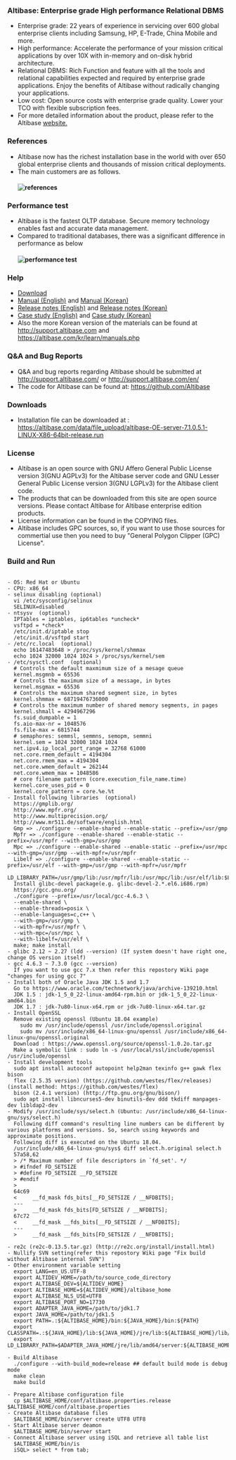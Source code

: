 ### Altibase: Enterprise grade High performance Relational DBMS
- Enterprise grade: 22 years of experience in servicing over 600 global enterprise clients including Samsung, HP, E-Trade, China Mobile and more.
- High performance: Accelerate the performance of your mission critical applications by over 10X with in-memory and on-disk hybrid architecture.
- Relational DBMS: Rich Function and feature with all the tools and relational capabilities expected and required by enterprise grade applications. Enjoy the benefits of Altibase without radically changing your applications.
- Low cost: Open source costs with enterprise grade quality. Lower your TCO with flexible subscription fees.
- For more detailed information about the product, please refer to the Altibase [website.](https://altibase.com/en/product/enterprise.php)

### References
- Altibase now has the richest installation base in the world with over 650 global enterprise clients and thousands of mission critical deployments.
- The main customers are as follows.
    #### ![references](https://user-images.githubusercontent.com/32888619/149440859-6bdab0df-1d63-4497-9aeb-e0557adf7f08.png)

### Performance test
- Altibase is the fastest OLTP database. Secure memory technology enables fast and accurate data management.
- Compared to traditional databases, there was a significant difference in performance as below
    #### ![performance test](https://user-images.githubusercontent.com/32888619/149453031-fb6dbd5c-4ecb-4fe2-8db8-6c62b84fef08.png)

### Help
- [Download](https://altibase.com/en/learn/download.php)
- [Manual (English)](https://altibase.com/en/learn/manuals.php) and [Manual (Korean)](https://altibase.com/kr/learn/manuals.php)
- [Release notes (English)](https://altibase.com/en/learn/release_notes.php) and [Release notes (Korean)](https://altibase.com/kr/learn/release_notes.php)
- [Case study (English)](https://altibase.com/en/learn/case_list.php) and [Case study (Korean)](https://altibase.com/kr/learn/case_list.php)
- Also the more Korean version of the materials can be found at http://support.altibase.com and https://altibase.com/kr/learn/manuals.php 

### Q&A and Bug Reports
- Q&A and bug reports regarding Altibase should be submitted at http://support.altibase.com/ or http://support.altibase.com/en/
- The code for Altibase can be found at: https://github.com/Altibase

### Downloads
- Installation file can be downloaded at : https://altibase.com/data/file_upload/altibase-OE-server-7.1.0.5.1-LINUX-X86-64bit-release.run

### License
- Altibase is an open source with GNU Affero General Public License version 3(GNU AGPLv3) for the Altibase server code and GNU Lesser General Public License version 3(GNU LGPLv3) for the Altibase client code. 
- The products that can be downloaded from this site are open source versions. Please contact Altibase for Altibase enterprise edition products.
- License information can be found in the COPYING files.
- Altibase includes GPC sources, so, if you want to use those sources for commertial use then you need to buy "General Polygon Clipper (GPC) License".

### Build and Run
<pre><code>
- OS: Red Hat or Ubuntu
- CPU: x86_64
- selinux disabling (optional)
  vi /etc/sysconfig/selinux 
  SELINUX=disabled
- ntsysv  (optional)
  IPTables = iptables, ip6tables *uncheck*
  vsftpd = *check* 
  /etc/init.d/iptable stop
  /etc/init.d/vsftpd start
- /etc/rc.local  (optional)
  echo 16147483648 > /proc/sys/kernel/shmmax
  echo 1024 32000 1024 1024 > /proc/sys/kernel/sem
- /etc/sysctl.conf  (optional)
  # Controls the default maxmimum size of a mesage queue
  kernel.msgmnb = 65536
  # Controls the maximum size of a message, in bytes
  kernel.msgmax = 65536
  # Controls the maximum shared segment size, in bytes
  kernel.shmmax = 68719476736000
  # Controls the maximum number of shared memory segments, in pages
  kernel.shmall = 4294967296
  fs.suid_dumpable = 1
  fs.aio-max-nr = 1048576
  fs.file-max = 6815744
  # semaphores: semmsl, semmns, semopm, semmni  
  kernel.sem = 1024 32000 1024 1024
  net.ipv4.ip_local_port_range = 32768 61000
  net.core.rmem_default = 4194304
  net.core.rmem_max = 4194304
  net.core.wmem_default = 262144
  net.core.wmem_max = 1048586
  # core filename pattern (core.execution_file_name.time)
  kernel.core_uses_pid = 0
  kernel.core_pattern = core.%e.%t
- Install following libraries  (optional)
  https://gmplib.org/ 
  http://www.mpfr.org/
  http://www.multiprecision.org/
  http://www.mr511.de/software/english.html
  Gmp => ./configure --enable-shared --enable-static --prefix=/usr/gmp
  Mpfr => ./configure --enable-shared --enable-static --prefix=/usr/mpfr --with-gmp=/usr/gmp
  Mpc => ./configure --enable-shared --enable-static --prefix=/usr/mpc --with-gmp=/usr/gmp --with-mpfr=/usr/mpfr
  Libelf => ./configure --enable-shared --enable-static --prefix=/usr/elf --with-gmp=/usr/gmp --with-mpfr=/usr/mpfr
  LD_LIBRARY_PATH=/usr/gmp/lib:/usr/mpfr/lib:/usr/mpc/lib:/usr/elf/lib:$LD_LIBRARY_PATH
  Install glibc-devel package(e.g. glibc-devel-2.*.el6.i686.rpm)
  https://gcc.gnu.org/
  ./configure --prefix=/usr/local/gcc-4.6.3 \
  --enable-shared \
  --enable-threads=posix \
  --enable-languages=c,c++ \
  --with-gmp=/usr/gmp \
  --with-mpfr=/usr/mpfr \
  --with-mpc=/usr/mpc \
  --with-libelf=/usr/elf \
  make; make install
- glibc 2.12 ~ 2.27 (ldd --version) (If system doesn't have right one, change OS version itself)
- gcc 4.6.3 ~ 7.3.0 (gcc --version)
  If you want to use gcc 7.x then refer this repostory Wiki page "changes for using gcc 7"
- Install both of Oracle Java JDK 1.5 and 1.7
  Go to https://www.oracle.com/technetwork/java/archive-139210.html
  JDK 1.5 : jdk-1_5_0_22-linux-amd64-rpm.bin or jdk-1_5_0_22-linux-amd64.bin
  JDK 1.7 : jdk-7u80-linux-x64.rpm or jdk-7u80-linux-x64.tar.gz
- Install OpenSSL
  Remove existing openssl (Ubuntu 18.04 example)
    sudo mv /usr/include/openssl /usr/include/openssl.original
    sudo mv /usr/include/x86_64-linux-gnu/openssl /usr/include/x86_64-linux-gnu/openssl.original
  Download : https://www.openssl.org/source/openssl-1.0.2o.tar.gz
  Make a symbolic link : sudo ln -s /usr/local/ssl/include/openssl /usr/include/openssl
- Install development tools
  sudo apt install autoconf autopoint help2man texinfo g++ gawk flex bison
  flex (2.5.35 version) (https://github.com/westes/flex/releases) (install method: https://github.com/westes/flex)
  bison (2.4.1 version) (http://ftp.gnu.org/gnu/bison/)
  sudo apt install libncurses5-dev binutils-dev ddd tkdiff manpages-dev libldap2-dev
- Modify /usr/include/sys/select.h (Ubuntu: /usr/include/x86_64-linux-gnu/sys/select.h)
  Following diff command's resulting line numbers can be different by various platforms and versions. So, search using keywords and approximate positions. 
  Following diff is executed on the Ubuntu 18.04.
  /usr/include/x86_64-linux-gnu/sys$ diff select.h.original select.h
  57a58,62
  > /* Maximum number of file descriptors in `fd_set'. */
  > #ifndef FD_SETSIZE
  > #define FD_SETSIZE __FD_SETSIZE
  > #endif
  > 
  64c69
  <     __fd_mask fds_bits[__FD_SETSIZE / __NFDBITS];
  ---
  >     __fd_mask fds_bits[FD_SETSIZE / __NFDBITS];
  67c72
  <     __fd_mask __fds_bits[__FD_SETSIZE / __NFDBITS];
  ---
  >     __fd_mask __fds_bits[FD_SETSIZE / __NFDBITS];

- re2c (re2c-0.13.5.tar.gz) (http://re2c.org/install/install.html)
- Nullify SVN setting(refer this repostory Wiki page "Fix build without Altibase internal SVN")
- Other environment variable setting
  export LANG=en_US.UTF-8
  export ALTIDEV_HOME=/path/to/source_code_directory
  export ALTIBASE_DEV=${ALTIDEV_HOME}
  export ALTIBASE_HOME=${ALTIDEV_HOME}/altibase_home
  export ALTIBASE_NLS_USE=UTF8
  export ALTIBASE_PORT_NO=17730
  export ADAPTER_JAVA_HOME=/path/to/jdk1.7
  export JAVA_HOME=/path/to/jdk1.5
  export PATH=.:${ALTIBASE_HOME}/bin:${JAVA_HOME}/bin:${PATH}
  export CLASSPATH=.:${JAVA_HOME}/lib:${JAVA_HOME}/jre/lib:${ALTIBASE_HOME}/lib/Altibase.jar:${CLASSPATH}
  export LD_LIBRARY_PATH=$ADAPTER_JAVA_HOME/jre/lib/amd64/server:${ALTIBASE_HOME}/lib:${LD_LIBRARY_PATH}

- Build Altibase
  ./configure --with-build_mode=release ## default build mode is debug mode
  make clean
  make build

- Prepare Altibase configuration file
  cp $ALTIBASE_HOME/conf/altibase.properties.release $ALTIBASE_HOME/conf/altibase.properties 
- Create Altibase database files
  $ALTIBASE_HOME/bin/server create UTF8 UTF8
- Start Altibase server deamon
  $ALTIBASE_HOME/bin/server start
- Connect Altibase server using iSQL and retrieve all table list
  $ALTIBASE_HOME/bin/is
  iSQL> select * from tab;
</code></pre>
